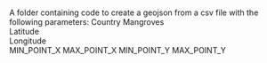 ####
A folder containing code to create a geojson from a csv file with the following parameters:
    Country
	Mangroves	
    Latitude	
    Longitude	
    MIN_POINT_X	
    MAX_POINT_X	
    MIN_POINT_Y	
    MAX_POINT_Y
####